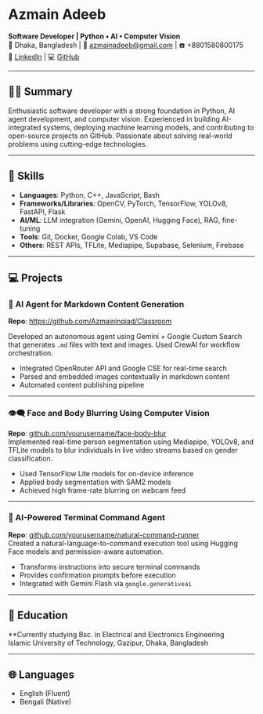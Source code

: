 # Azmain Adeeb
**Software Developer | Python • AI • Computer Vision**  
📍 Dhaka, Bangladesh | 📧 azmainadeeb@gmail.com | ☎️ +8801580800175  
💼 [LinkedIn]((https://www.linkedin.com/in/azmain-adeeb-5b134230a/)) | 💻 [GitHub](https://github.com/Azmaininqiad) 

---

## 🧑‍💻 Summary

Enthusiastic software developer with a strong foundation in Python, AI agent development, and computer vision. Experienced in building AI-integrated systems, deploying machine learning models, and contributing to open-source projects on GitHub. Passionate about solving real-world problems using cutting-edge technologies.

---

## 🔧 Skills

- **Languages**: Python, C++, JavaScript, Bash
- **Frameworks/Libraries**: OpenCV, PyTorch, TensorFlow, YOLOv8, FastAPI, Flask
- **AI/ML**: LLM integration (Gemini, OpenAI, Hugging Face), RAG, fine-tuning
- **Tools**: Git, Docker, Google Colab, VS Code
- **Others**: REST APIs, TFLite, Mediapipe, Supabase, Selenium, Firebase

---

## 💻 Projects

### 🧠 AI Agent for Markdown Content Generation
**Repo**: https://github.com/Azmaininqiad/Classroom

Developed an autonomous agent using Gemini + Google Custom Search that generates `.md` files with text and images. Used CrewAI for workflow orchestration.

- Integrated OpenRouter API and Google CSE for real-time search
- Parsed and embedded images contextually in markdown content
- Automated content publishing pipeline

---

### 👁️‍🗨️ Face and Body Blurring Using Computer Vision
**Repo**: [github.com/yourusername/face-body-blur](https://github.com/yourusername/face-body-blur)  
Implemented real-time person segmentation using Mediapipe, YOLOv8, and TFLite models to blur individuals in live video streams based on gender classification.

- Used TensorFlow Lite models for on-device inference
- Applied body segmentation with SAM2 models
- Achieved high frame-rate blurring on webcam feed

---

### 🧪 AI-Powered Terminal Command Agent
**Repo**: [github.com/yourusername/natural-command-runner](https://github.com/yourusername/natural-command-runner)  
Created a natural-language-to-command execution tool using Hugging Face models and permission-aware automation.

- Transforms instructions into secure terminal commands
- Provides confirmation prompts before execution
- Integrated with Gemini Flash via `google.generativeai`

---

## 🧠 Education

**Currently studying Bsc. in Electrical and Electronics Engineering  
Islamic University of Technology, Gazipur, Dhaka, Bangladesh  


---


## 🌐 Languages

- English (Fluent)
- Bengali (Native)
